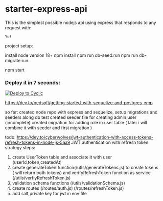 # starter-express-api

This is the simplest possible nodejs api using express that responds to any request with: 
```
Yo!
```
project setup:

install node version 18+
npm install 
npm run db-seed:run
npm run db-migrate:run

npm start

### Deploy it in 7 seconds: 

[![Deploy to Cyclic](https://deploy.cyclic.app/button.svg)](https://deploy.cyclic.app/)

https://dev.to/nedsoft/getting-started-with-sequelize-and-postgres-emp

so far:
created node repo with express and sequelize, setup migrations and seeders along db test
created seeder file for creating admin user (incomplete)
created migration for adding role in user table ( later i will combine it with seeder and first migration )

todo: 
https://dev.to/cyberwolves/jwt-authentication-with-access-tokens-refresh-tokens-in-node-js-5aa9
JWT authentication with refresh token strategy
steps: 
1) create UserToken table and associate it with user (userId,token,createdAt)
2) create generateToken function(/utls/generateTokens.js) to create tokens ( will return both tokens) and verifyRefreshToken function as service (/utils/verfiyRefreshToken.js)
3) validation schema functions (/utils/validationSchema.js)
4) create routes (/routes/auth.js) (/routes/refreshToken.js)
5) add salt,private key for jwt in env file
